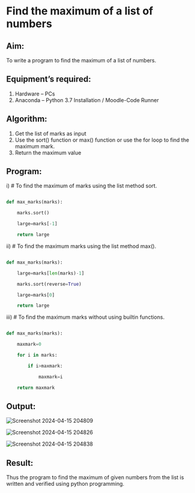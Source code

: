 # Find the maximum of a list of numbers
## Aim:
To write a program to find the maximum of a list of numbers.
## Equipment’s required:
1.	Hardware – PCs
2.	Anaconda – Python 3.7 Installation / Moodle-Code Runner
## Algorithm:
1.	Get the list of marks as input
2.	Use the sort() function or max() function or use the for loop to find the maximum mark.
3.	Return the maximum value
## Program:

i)	# To find the maximum of marks using the list method sort.
```Python

def max_marks(marks):

    marks.sort()

    large=marks[-1]

    return large

```

ii)	# To find the maximum marks using the list method max().
```Python

def max_marks(marks):

    large=marks[len(marks)-1]

    marks.sort(reverse=True)

    large=marks[0]

    return large

```

iii) # To find the maximum marks without using builtin functions.
```Python

def max_marks(marks):

    maxmark=0

    for i in marks:

        if i>maxmark:

            maxmark=i

    return maxmark

```



## Output:

![Screenshot 2024-04-15 204809](https://github.com/RITHISHlearn/FindMaximum/assets/145446645/38d5eeb4-f283-4efe-b865-45e2ea27890e)

![Screenshot 2024-04-15 204826](https://github.com/RITHISHlearn/FindMaximum/assets/145446645/e6bc2c08-210b-4976-a9fe-cc2de9addffb)

![Screenshot 2024-04-15 204838](https://github.com/RITHISHlearn/FindMaximum/assets/145446645/68c92185-6286-4cbd-abac-abea3e4024b5)

## Result:
Thus the program to find the maximum of given numbers from the list is written and verified using python programming.
